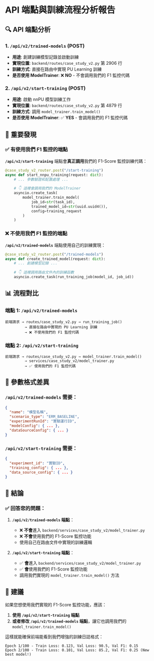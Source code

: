 # API 端點與訓練流程分析報告

## 🔍 **API 端點分析**

### **1. `/api/v2/trained-models` (POST)**
- **用途**: 創建訓練模型記錄並啟動訓練
- **實現位置**: `backend/routes/case_study_v2.py` 第 2906 行
- **訓練方式**: 直接在路由中實現 PU Learning 訓練
- **是否使用 ModelTrainer**: ❌ **NO** - 不會調用我們的 F1 監控代碼

### **2. `/api/v2/start-training` (POST)**  
- **用途**: 啟動 nnPU 模型訓練工作
- **實現位置**: `backend/routes/case_study_v2.py` 第 4879 行
- **訓練方式**: 調用 `model_trainer.train_model()`
- **是否使用 ModelTrainer**: ✅ **YES** - 會調用我們的 F1 監控代碼

## 🎯 **重要發現**

### ✅ **有使用我們 F1 監控的端點**

**`/api/v2/start-training`** 端點會**真正調用**我們的 F1-Score 監控訓練代碼：

```python
@case_study_v2_router.post("/start-training")
async def start_nnpu_training(request: dict):
    # ... 參數驗證和配置處理 ...
    
    # 👇 這裡會調用我們的 ModelTrainer
    asyncio.create_task(
        model_trainer.train_model(
            job_id=str(task_id),
            trained_model_id=str(uuid.uuid4()),
            config=training_request
        )
    )
```

### ❌ **不使用我們 F1 監控的端點**

**`/api/v2/trained-models`** 端點使用自己的訓練實現：

```python
@case_study_v2_router.post("/trained-models")
async def create_trained_model(request: dict):
    # ... 創建模型記錄 ...
    
    # 👇 這裡調用路由文件內的訓練函數
    asyncio.create_task(run_training_job(model_id, job_id))
```

## 📊 **流程對比**

### **端點 1: `/api/v2/trained-models`**
```
前端請求 → routes/case_study_v2.py → run_training_job() 
         → 直接在路由中實現的 PU Learning 訓練
         → ❌ 不使用我們的 F1 監控代碼
```

### **端點 2: `/api/v2/start-training`**
```
前端請求 → routes/case_study_v2.py → model_trainer.train_model()
         → services/case_study_v2/model_trainer.py
         → ✅ 使用我們的 F1 監控代碼
```

## 🔧 **參數格式差異**

### **`/api/v2/trained-models`** 需要：
```json
{
  "name": "模型名稱",
  "scenario_type": "ERM_BASELINE", 
  "experimentRunId": "實驗運行ID",
  "modelConfig": { ... },
  "dataSourceConfig": { ... }
}
```

### **`/api/v2/start-training`** 需要：
```json
{
  "experiment_id": "實驗ID",
  "training_config": { ... },
  "data_source_config": { ... }
}
```

## 🎯 **結論**

### ✅ **回答您的問題**：

1. **`/api/v2/trained-models` 端點**：
   - ❌ **不會**進入 `backend/services/case_study_v2/model_trainer.py`
   - ❌ **不會**使用我們的 F1-Score 監控功能
   - 使用自己在路由文件中實現的訓練邏輯

2. **`/api/v2/start-training` 端點**：
   - ✅ **會**進入 `backend/services/case_study_v2/model_trainer.py`
   - ✅ **會**使用我們的 F1-Score 監控功能
   - 調用我們實現的 `model_trainer.train_model()` 方法

## 🚀 **建議**

如果您想使用我們實現的 F1-Score 監控功能，應該：

1. **使用 `/api/v2/start-training` 端點**
2. **或者修改 `/api/v2/trained-models` 端點**，讓它也調用我們的 `model_trainer.train_model()`

這樣就能確保前端能看到我們增強的訓練日誌格式：
```
Epoch 1/100 - Train Loss: 0.123, Val Loss: 90.5, Val F1: 0.15
Epoch 2/100 - Train Loss: 0.101, Val Loss: 85.2, Val F1: 0.25 (New best model!)
```
